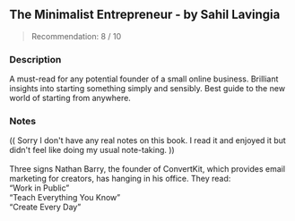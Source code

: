 ## The Minimalist Entrepreneur - by Sahil Lavingia
> Recommendation: 8 / 10
    
### Description
A must-read for any potential founder of a small online business. Brilliant insights into starting something simply and sensibly. Best guide to the new world of starting from anywhere.
    
### Notes
(( Sorry I don't have any real notes on this book. I read it and enjoyed it but didn't feel like doing my usual note-taking. ))<br>
<br>
Three signs Nathan Barry, the founder of ConvertKit, which provides email marketing for creators, has hanging in his office. They read:<br>
“Work in Public”<br>
“Teach Everything You Know”<br>
“Create Every Day”

